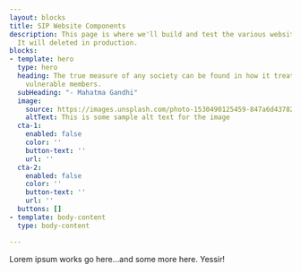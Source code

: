 ```yaml
---
layout: blocks
title: SIP Website Components
description: This page is where we'll build and test the various website components.
  It will deleted in production.
blocks:
- template: hero
  type: hero
  heading: The true measure of any society can be found in how it treats its most
    vulnerable members.
  subHeading: "- Mahatma Gandhi"
  image:
    source: https://images.unsplash.com/photo-1530490125459-847a6d437825?ixid=MnwxMjA3fDB8MHxwaG90by1wYWdlfHx8fGVufDB8fHx8&ixlib=rb-1.2.1&auto=format&fit=crop&w=1363&q=80
    altText: This is some sample alt text for the image
  cta-1:
    enabled: false
    color: ''
    button-text: ''
    url: ''
  cta-2:
    enabled: false
    color: ''
    button-text: ''
    url: ''
  buttons: []
- template: body-content
  type: body-content

---
```

Lorem ipsum works go here...and some more here. Yessir!